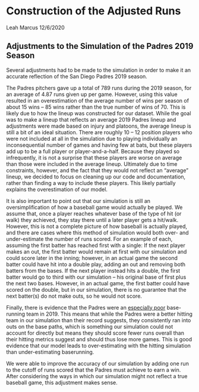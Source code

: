 Construction of the Adjusted Runs
================
Leah Marcus
12/6/2020

## Adjustments to the Simulation of the Padres 2019 Season

  Several adjustments had to be made to the simulation in order to
make it an accurate reflection of the San Diego Padres 2019 season.

  The Padres pitchers gave up a total of 789 runs during the 2019
season, for an average of 4.87 runs given up per game. However, using
this value resulted in an overestimation of the average number of wins
per season of about 15 wins – 85 wins rather than the true number of
wins of 70. This is likely due to how the lineup was constructed for our
dataset. While the goal was to make a lineup that reflects an average
2019 Padres lineup and adjustments were made based on injury and
platoons, the average lineup is still a bit of an ideal situation. There
are roughly 10 – 12 position players who were not included at all in the
simulation due to playing individually an inconsequential number of
games and having few at bats, but these players add up to be a full
player or player-and-a-half. Because they played so infrequently, it is
not a surprise that these players are worse on average than those were
included in the average lineup. Ultimately due to time constraints,
however, and the fact that they would not reflect an “average” lineup,
we decided to focus on cleaning up our code and documentation, rather
than finding a way to include these players. This likely partially
explains the overestimation of our model.

  It is also important to point out that our simulation is still an
oversimplification of how a baseball game would actually be played. We
assume that, once a player reaches whatever base of the type of hit (or
walk) they achieved, they stay there until a later player gets a
hit/walk. However, this is not a complete picture of how baseball is
actually played, and there are cases where this method of simulation
would both over- and under-estimate the number of runs scored. For an
example of each, assuming the first batter has reached first with a
single: If the next player makes an out, the first batter would remain
at first with our simulation and could score later in the inning;
however, in an actual game the second batter could have hit into a
double play, adding an out and removing both batters from the bases. If
the next player instead hits a double, the first batter would go to
third with our simulation – his original base of first plus the next two
bases. However, in an actual game, the first batter could have scored on
the double, but in our simulation, there is no guarantee that the next
batter(s) do not make outs, so he would not score.

  Finally, there is evidence that the Padres were an [especially
poor](https://www.fangraphs.com/leaders.aspx?pos=all&stats=bat&lg=all&qual=0&type=8&season=2019&month=0&season1=2019&ind=0&team=0,ts&rost=0&age=0&filter=&players=0&startdate=2019-01-01&enddate=2019-12-31&sort=17,d)
base-running team in 2019. This means that while the Padres were a
better hitting team in our simulation than their record suggests, they
consistently ran into outs on the base paths, which is something our
simulation could not account for directly but means they should score
fewer runs overall than their hitting metrics suggest and should thus
lose more games. This is good evidence that our model leads to
over-estimating with the hitting simulation than under-estimating
baserunning.

  We were able to improve the accuracy of our simulation by adding
one run to the cutoff of runs scored that the Padres must achieve to
earn a win. After considering the ways in which our simulation might not
reflect a true baseball game, this adjustment makes sense.
